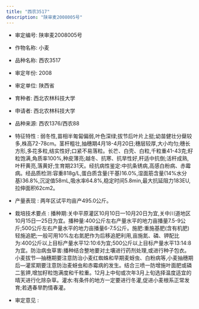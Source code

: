 ```yaml
---
title: "西农3517"
description: "陕审麦2008005号"
---
```

* 审定编号:  陕审麦2008005号

*  作物名称:  小麦

*  品种名称:  西农3517

*  审定年份:  2008

*  审定单位:  陕西省

* 育种者:  西北农林科技大学

*  申请者:  西北农林科技大学

*  品种来源:  西农1376/西农88

*  特征特性 : 
弱冬性,苗相半匍匐偏弱,叶色深绿;拔节后叶片上挺;幼苗健壮分蘖较多,株高72-78cm。茎杆粗壮,抽穗期4月18-4月20日;穗层较厚,大小均匀;穗长方形,多花多粒,结实性好;口紧不易落粒。长芒、白壳、白粒,千粒重41-43克;籽粒饱满,角质率100%,种皮薄亮;越冬、抗寒、抗旱性好,秆适中抗倒;活秆成熟,叶秆黄亮,落黄好;生育期231天。经抗病性鉴定:中抗条锈病,高感白粉病、赤霉病。经品质检测:容重818g/L,蛋白质含量(干基)16.0%,湿面筋含量(14%水分基)36.8%,沉淀值58mL,吸水率64.8%,稳定时间5.8min,最大抗延阻力183EU,拉伸面积62cm2。
 
*  产量表现 : 
两年区试平均亩产495.0公斤。

*  栽培技术要点 : 
播种期:关中平原灌区10月10日—10月20日为宜,关中川道地区10月15日—25日为宜。播种量:400公斤左右产量水平的地力亩播量7.5-9公斤;500公斤左右产量水平的地力亩播量6-7.5公斤。施肥:重施基肥(含有机肥)轻施追肥;一般可用10%左右氮肥作为后移追肥利用,亩施氮、磷、钾配比为:400公斤以上目标产量水平12:10:6为宜;500公斤以上目标产量水平13:14:8为宜。防治病虫草害:播种结合整地要对土壤进行药剂处理,或进行种子包衣。小麦拔节—抽穗期要注意防治小麦红蜘蛛和早期麦蚜虫、白粉病等,小麦抽穗期后—灌浆期要注意防治麦蚜虫和赤霉病的发生。结合三喷一防增施叶面肥或磷二氢钾,增加籽粒饱满度和千粒重。12月上中旬或次年3月上旬选择温度适宜的晴天进行化除杂草。灌水:有条件的地方一定要进行冬灌,促进小麦根系正常发育;若遇春旱酌情春灌。

*  审定意见 : 

